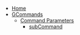 * [Home](/)
* [GCommands](gcommands.md)
  * [Command Parameters](commandparameters.md)
    * [subCommand](commandparameters/subcommand.md) 
